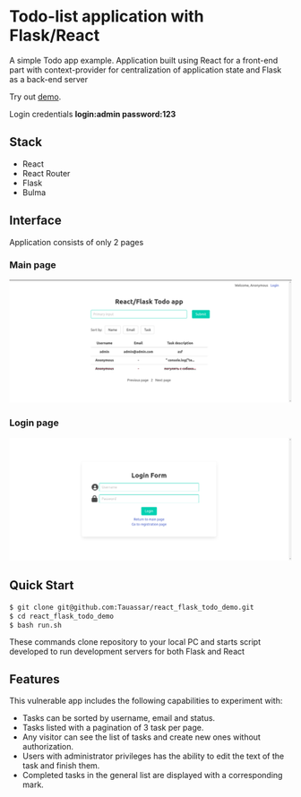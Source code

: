 # Todo-list application with Flask/React 

A simple Todo app example. Application built using React for a front-end part with context-provider for centralization of application state and Flask as a back-end server

Try out [demo](http://35.240.80.71/).

Login credentials **login:admin password:123**

## Stack

- React
- React Router
- Flask
- Bulma

## Interface

Application consists of only 2 pages

### Main page
![Main page](readme_images/Main%20page.png)
### Login page
![Main page](readme_images/Login_page.png)


Quick Start
-----------

```shell
$ git clone git@github.com:Tauassar/react_flask_todo_demo.git
$ cd react_flask_todo_demo
$ bash run.sh
```

These commands clone repository to your local PC and starts script developed to run development servers for both Flask and React

## Features

This vulnerable app includes the following capabilities to experiment with:
* Tasks can be sorted by username, email and status.
* Tasks listed with a pagination of 3 task per page.
* Any visitor can see the list of tasks and create new ones without authorization.
* Users with administrator privileges has the ability to edit the text of the task and finish them.
* Completed tasks in the general list are displayed with a corresponding mark.
